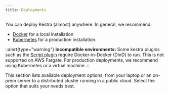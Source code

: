 ```yaml
---
title: Deployments
---
```


You can deploy Kestra (almost) anywhere. In general, we recommend:
- [Docker](./01.docker.md) for a local installation
- [Kubernetes](./02.kubernetes.md) for a production installation.

::alert{type="warning"}
**Incompatible environments:** Some kestra plugins such as the [Script plugin](https://kestra.io/docs/developer-guide/scripts) require Docker-in-Docker (DinD) to run. This is not supported on AWS Fargate. For production deployments, we recommend using Kubernetes or a virtual machine.
::



This section lists available deployment options, from your laptop or an on-prem server to a distributed cluster running in a public cloud. Select the option that suits your needs best.

<ChildTableOfContents />

